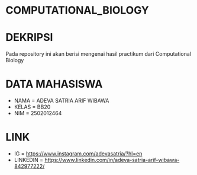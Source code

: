 # COMPUTATIONAL_BIOLOGY

# DEKRIPSI 
  Pada repository ini akan berisi mengenai hasil practikum dari Computational Biology 

# DATA MAHASISWA 
  - NAMA  = ADEVA SATRIA ARIF WIBAWA 
  - KELAS = BB20
  - NIM   = 2502012464

# LINK 
  - IG        = https://www.instagram.com/adevasatria/?hl=en
  - LINKEDIN  = https://www.linkedin.com/in/adeva-satria-arif-wibawa-842977222/
